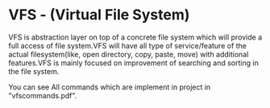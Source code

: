 # VFS - (Virtual File System)

VFS is abstraction layer on top of a concrete file system which will provide a full access of
file system.VFS will have all type of service/feature of the actual filesystem(like, open directory, copy, paste, move) with additional features.VFS is mainly focused on improvement of searching and sorting in the file system.

You can see All commands which are implement in project in "vfscommands.pdf". 
